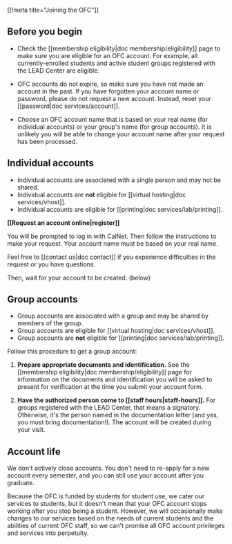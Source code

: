 [[!meta title="Joining the OFC"]]

## Before you begin

* Check the [[membership eligibility|doc membership/eligibility]] page to make sure you are eligible for an OFC account. For example, all currently-enrolled students and active student groups registered with the LEAD Center are eligible.

* OFC accounts do not expire, so make sure you have not made an account in the past. If you have forgotten your account name or password, please do not request a new account. Instead, reset your [[password|doc services/account]].

* Choose an OFC account name that is based on your real name (for individual accounts) or your group's name (for group accounts). It is unlikely you will be able to change your account name after your request has been processed.

## Individual accounts

* Individual accounts are associated with a single person and may not be shared.
* Individual accounts are **not** eligible for [[virtual hosting|doc services/vhost]].
* Individual accounts are eligible for [[printing|doc services/lab/printing]].

**[[Request an account online|register]]**

  You will be prompted to log in with CalNet. Then follow the instructions to make your request. Your account name must be based on your real name.

  Feel free to [[contact us|doc contact]] if you experience difficulties in the request or you have questions.

Then, wait for your account to be created. (below)

## Group accounts

* Group accounts are associated with a group and may be shared by members of the group.
* Group accounts are eligible for [[virtual hosting|doc services/vhost]].
* Group accounts are **not** eligible for [[printing|doc services/lab/printing]].

Follow this procedure to get a group account:

1. **Prepare appropriate documents and identification.** See the [[membership
   eligibility|doc membership/eligibility]] page for information on the
   documents and identification you will be asked to present for verification
   at the time you submit your account form.

2. **Have the authorized person come to [[staff hours|staff-hours]].** For
   groups registered with the LEAD Center, that means a signatory. Otherwise,
   it's the person named in the documentation letter (and yes, you must bring
   documentation!).  The account will be created during your visit.


## Account life

We don't actively close accounts. You don't need to re-apply for a new account
every semester, and you can still use your account after you graduate.

Because the OFC is funded by students for student use, we cater our services to
students, but it doesn't mean that your OFC account stops working after you
stop being a student. However, we will occasionally make changes to our
services based on the needs of current students and the abilities of current
OFC staff, so we can't promise all OFC account privileges and services into
perpetuity.
